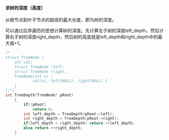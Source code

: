#### 求树的深度（高度）

从根节点到叶子节点的路径的最大长度，即为树的深度。

可以通过后序遍历的思想计算树的深度。先计算左子树的深度left_depth，然后计算右子树的深度right_depth，然后树的高度就是left_depth和right_depth中的最大值+1。

```c++
/*
struct TreeNode {
	int val;
	struct TreeNode *left;
	struct TreeNode *right;
	TreeNode(int x) :
			val(x), left(NULL), right(NULL) {
	}
};*/
int TreeDepth(TreeNode* pRoot)
    {
    	if(!pRoot)
            return 0;
        int left_depth = TreeDepth(pRoot->left);
        int right_depth = TreeDepth(pRoot->right);
        if(left_depth > right_depth) return ++left_depth;
        else return ++right_depth;
    }
```


